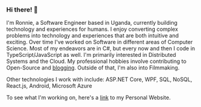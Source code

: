 ### Hi there! 👋
I'm Ronnie, a Software Engineer based in Uganda, currently building technology and experiences for humans. I enjoy converting complex problems into technology and experiences that are both intuitive and exciting. Over time I've worked on Software in different areas of Computer Science. Most of my endeavors are in C#, but every now and then I code in TypeScript/JavaScript as well. I'm primarily interested in Distributed Systems and the Cloud. My professional hobbies involve contributing to Open-Source and [blogging](https://ronnielutaro.github.io/blog). Outside of that, I'm also into Filmmaking.

Other technologies I work with include: ASP.NET Core, WPF, SQL, NoSQL, React.js, Android, Microsoft Azure

To see what I'm working on, here's a [link](https://ronnielutalo.github.io/) to my Personal Website. 
